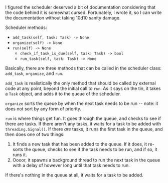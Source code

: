I figured the scheduler deserved a bit of documentation considering that the code behind it is somewhat cursed.
Fortunately, I wrote it, so I can write the documentation without taking 10d10 sanity damage.

Scheduler methods:
- `add_task(self, task: Task) -> None`
- `organize(self) -> None`
- `run(self) -> None`
  - `check_if_task_is_due(self, task: Task) -> bool`
  - `run_task(self, task: Task) -> None`

Basically, there are three methods that can be called in the scheduler class: `add_task`, `organize`, and `run`.

`add_task` is realistically the only method that should be called by external code at any point, beyond the initial
call to `run`. As it says on the tin, it takes a `Task` object, and adds it to the queue of the scheduler.

`organize` sorts the queue by when the next task needs to be run -- note: it does not sort by any form of priority.

`run` is where things get fun. It goes through the queue, and checks to see if there are tasks. If there aren't any tasks,
it waits for a task to be added with `threading.Signal()`. If there *are* tasks, it runs the first task in the queue, and
then does one of two things:
1. It finds a new task that has been added to the queue. If it does, it re-sorts the queue, checks to see if the task needs to be run, and if so, it runs it.
2. Oooor, it spawns a background thread to run the next task in the queue with a delay of however long until that task needs to run.

If there's nothing in the queue at all, it waits for a task to be added.